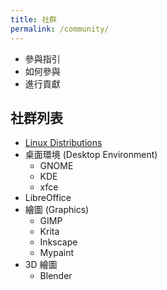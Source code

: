 ```yaml
---
title: 社群
permalink: /community/
---
```


- 參與指引
- 如何參與
- 進行貢獻

## 社群列表

- [Linux Distributions](l10n.linux.org.tw)
- 桌面環境 (Desktop Environment)
	+ GNOME
	+ KDE
	+ xfce
- LibreOffice
- 繪圖 (Graphics)
	- GIMP
	- Krita
	- Inkscape
	- Mypaint
- 3D 繪圖
	- Blender
